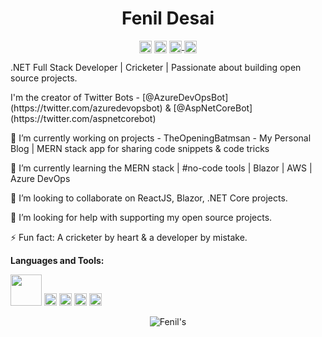 <p align="center"> <h1 align="center"> Fenil Desai </h1> </p>
<p align="center">
<a href="https://github.com/fenildesai" target="_blank"><img align="center" src="https://cdn.jsdelivr.net/npm/simple-icons@3.0.1/icons/github.svg" alt="Fenil's Github" height="20" width="20" /></a>
<a href="https://twitter.com/fenildesai" target="_blank"><img align="center" src="https://cdn.jsdelivr.net/npm/simple-icons@3.0.1/icons/twitter.svg" alt="Fenil's Twitter" height="20" width="20" /></a>
<a href="https://www.instagram.com/feniludesai/" target="_blank">
  <img alt="Fenil's Instagram" align="center" height="20" width="20" src="https://cdn.jsdelivr.net/npm/simple-icons@v3/icons/instagram.svg" />
</a>
<a href="https://feniludesai.blogspot.com/" target="_blank"><img align="center" src="https://cdn.jsdelivr.net/npm/simple-icons@3.0.1/icons/blogger.svg" alt="Fenil's Website" height="20" width="20" /></a>
</p>

.NET Full Stack Developer | Cricketer | Passionate about building open source projects.
<p>I'm the creator of Twitter Bots - [@AzureDevOpsBot](https://twitter.com/azuredevopsbot) & [@AspNetCoreBot](https://twitter.com/aspnetcorebot)</p>

🔭 I’m currently working on projects - TheOpeningBatmsan - My Personal Blog | MERN stack app for sharing code snippets & code tricks

🌱 I’m currently learning the MERN stack | #no-code tools | Blazor | AWS | Azure DevOps

👯 I’m looking to collaborate on ReactJS, Blazor, .NET Core projects.

🤔 I’m looking for help with supporting my open source projects.

⚡ Fun fact: A cricketer by heart & a developer by mistake.

**Languages and Tools:**  

<code><a href="https://github.com/dotnet/core" target="_blank"><img height="50" src="https://www.vectorlogo.zone/logos/dotnet/dotnet-ar21.svg"></a></code>
<code><img height="20" src="https://www.vectorlogo.zone/logos/javascript/javascript-horizontal.svg"></code>
<code><img height="20" src="https://www.vectorlogo.zone/logos/reactjs/reactjs-icon.svg"></code>
<code><img height="20" src="https://www.vectorlogo.zone/logos/graphql/graphql-icon.svg"></code>
<code><img height="20" src="https://www.vectorlogo.zone/logos/nodejs/nodejs-horizontal.svg"></code>

<p align="center">
	<img src=https://github-readme-stats.vercel.app/api?username=fenildesai&show_icons=true alt=Fenil's Github Stats />
</p>

<!--
**fenildesai/fenildesai** is a ✨ _special_ ✨ repository because its `README.md` (this file) appears on your GitHub profile.

Here are some ideas to get you started:

- 🔭 I’m currently working on ...
- 🌱 I’m currently learning ...
- 👯 I’m looking to collaborate on ...
- 🤔 I’m looking for help with ...
- 💬 Ask me about ...
- 📫 How to reach me: ...
- 😄 Pronouns: ...
- ⚡ Fun fact: ...
-->
